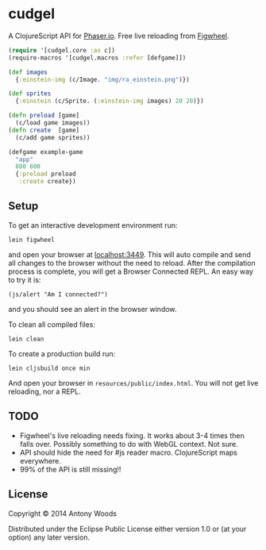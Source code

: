 # cudgel
A ClojureScript API for [Phaser.io](http://phaser.io). Free live reloading from [Figwheel](https://github.com/bhauman/lein-figwheel).

```clojure
(require '[cudgel.core :as c])
(require-macros '[cudgel.macros :refer [defgame]])

(def images
  {:einstein-img (c/Image. "img/ra_einstein.png")})

(def sprites
  {:einstein (c/Sprite. (:einstein-img images) 20 20)})

(defn preload [game]
  (c/load game images))
(defn create  [game]
  (c/add game sprites))

(defgame example-game
  "app"
  800 600
  {:preload preload
   :create create})

```
## Setup

To get an interactive development environment run:

    lein figwheel

and open your browser at [localhost:3449](http://localhost:3449/).
This will auto compile and send all changes to the browser without the
need to reload. After the compilation process is complete, you will
get a Browser Connected REPL. An easy way to try it is:

    (js/alert "Am I connected?")

and you should see an alert in the browser window.

To clean all compiled files:

    lein clean

To create a production build run:

    lein cljsbuild once min

And open your browser in `resources/public/index.html`. You will not
get live reloading, nor a REPL.

## TODO
 + Figwheel's live reloading needs fixing. It works about 3-4 times then falls over. Possibly something to do with WebGL context. Not sure.
 + API should hide the need for #js reader macro. ClojureScript maps everywhere.
 + 99% of the API is still missing!!

## License

Copyright © 2014 Antony Woods

Distributed under the Eclipse Public License either version 1.0 or (at your option) any later version.
